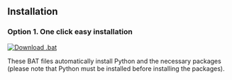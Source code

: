 ## Installation

### Option 1. One click easy installation

<a href="(https://github.com/LucasM548/Auto-Install-Apps/blob/main/install_package.bat)" download>
  <img src="https://img.shields.io/badge/.bat-download-blue?style=flat-square&logo=windows" alt="Download .bat">
</a>

These BAT files automatically install Python and the necessary packages (please note that Python must be installed before installing the packages).
